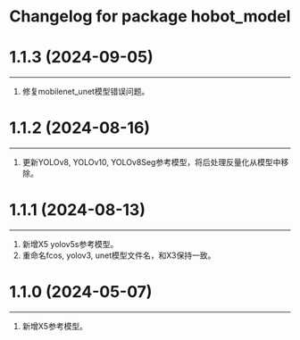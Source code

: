 # Changelog for package hobot_model

# 1.1.3 (2024-09-05)
------------------
1. 修复mobilenet_unet模型错误问题。

# 1.1.2 (2024-08-16)
------------------
1. 更新YOLOv8, YOLOv10, YOLOv8Seg参考模型，将后处理反量化从模型中移除。

# 1.1.1 (2024-08-13)
------------------
1. 新增X5 yolov5s参考模型。
2. 重命名fcos, yolov3, unet模型文件名，和X3保持一致。

# 1.1.0 (2024-05-07)
------------------
1. 新增X5参考模型。
